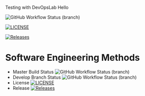 Testing with DevOpsLab
Hello

![GitHub Workflow Status (branch)](https://img.shields.io/github/actions/workflow/status/phyozawaung005/DevOpsLab/main.yml?branch=master)

[![LICENSE](https://img.shields.io/github/license/phyozawaung005/DevOpsLab.svg?style=flat-square)](https://github.com/phyozawaung005/DevOpsLab/blob/master/LICENSE)

[![Releases](https://img.shields.io/github/release/phyozawaung005/DevOpsLab/all.svg?style=flat-square)](https://github.com/phyozawaung005/DevOpsLab/releases)

# Software Engineering Methods

* Master Build Status ![GitHub Workflow Status (branch)](https://img.shields.io/github/actions/workflow/status/phyozawaung005/DevOpsLab/main.yml?branch=master)
* Develop Branch Status ![GitHub Workflow Status (branch)](https://img.shields.io/github/actions/workflow/status/phyozawaung005/DevOpsLab/main.yml?branch=develop)
* License [![LICENSE](https://img.shields.io/github/license/phyozawaung005/DevOpsLab.svg?style=flat-square)](https://github.com/phyozawaung005/DevOpsLab/blob/master/LICENSE)
* Release [![Releases](https://img.shields.io/github/release/phyozawaung005/DevOpsLab/all.svg?style=flat-square)](https://github.com/phyozawaung005/DevOpsLab/releases)